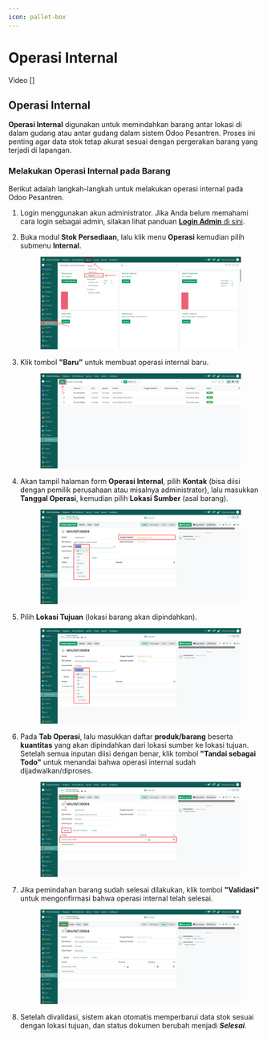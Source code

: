 ```yaml
---
icon: pallet-box
---
```


# Operasi Internal

Video \[]

## Operasi Internal

**Operasi Internal** digunakan untuk memindahkan barang antar lokasi di dalam gudang atau antar gudang dalam sistem Odoo Pesantren. Proses ini penting agar data stok tetap akurat sesuai dengan pergerakan barang yang terjadi di lapangan.

### Melakukan Operasi Internal pada Barang

Berikut adalah langkah-langkah untuk melakukan operasi internal pada Odoo Pesantren.

1. Login menggunakan akun administrator. Jika Anda belum memahami cara login sebagai admin, silakan lihat panduan [**Login Admin** di sini](../../panduan-login/login-admin.md).
2.  Buka modul **Stok Persediaan**, lalu klik menu **Operasi** kemudian pilih submenu **Internal**.

    <figure><img src="../../.gitbook/assets/images-513.png" alt=""><figcaption></figcaption></figure>


3.  Klik tombol **"Baru"** untuk membuat operasi internal baru.

    <figure><img src="../../.gitbook/assets/images-514.png" alt=""><figcaption></figcaption></figure>


4.  Akan tampil halaman form **Operasi Internal**, pilih **Kontak** (bisa diisi dengan pemilik perusahaan atau misalnya administrator), lalu masukkan **Tanggal Operasi**, kemudian pilih **Lokasi Sumber** (asal barang).

    <figure><img src="../../.gitbook/assets/images-515.png" alt=""><figcaption></figcaption></figure>


5.  Pilih **Lokasi Tujuan** (lokasi barang akan dipindahkan).

    <figure><img src="../../.gitbook/assets/images-516.png" alt=""><figcaption></figcaption></figure>


6.  Pada **Tab Operasi**, lalu masukkan daftar **produk/barang** beserta **kuantitas** yang akan dipindahkan dari lokasi sumber ke lokasi tujuan. Setelah semua inputan diisi dengan benar, klik tombol **"Tandai sebagai Todo"** untuk menandai bahwa operasi internal sudah dijadwalkan/diproses.

    <figure><img src="../../.gitbook/assets/images-517.png" alt=""><figcaption></figcaption></figure>


7.  Jika pemindahan barang sudah selesai dilakukan, klik tombol **"Validasi"** untuk mengonfirmasi bahwa operasi internal telah selesai.

    <figure><img src="../../.gitbook/assets/images-518.png" alt=""><figcaption></figcaption></figure>


8. Setelah divalidasi, sistem akan otomatis memperbarui data stok sesuai dengan lokasi tujuan, dan status dokumen berubah menjadi _**Selesai**_.
